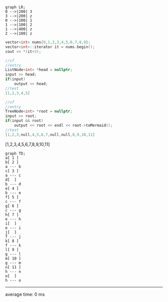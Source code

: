 <br>
<br>
<br>
<br>
<br>

```mermaid
graph LR;
0 -->|200| 3
3 -->|200| z
0 -->|100| 1
1 -->|100| 2
1 -->|400| z
2 -->|100| z
```


```cpp {cmd=run}
vector<int> nums{0,1,2,3,4,5,6,7,8,9};
vector<int>::iterator it = nums.begin();
cout << *(it+3);
```

```cpp {cmd=run}
//sf
//entry
ListNode<int> *head = nullptr;
input >> head;
if(input)
    output << head;
//test
[1,2,3,4,5]
```

```cpp {cmd=run modify_source}
//sf
//entry
TreeNode<int> *root = nullptr;
input >> root;
if(input && root)
    output << root << endl << root->toMermaid();
//test
[1,2,3,null,4,5,6,7,null,null,8,9,10,11]
```

<!-- code_chunk_output -->

[1,2,3,4,5,6,7,8,9,10,11]
```mermaid 
graph TD; 
a[ 1 ] 
b[ 2 ] 
a --- b
c[ 3 ] 
a --- c
d[  ] 
b --- d
e[ 4 ] 
b --- e
f[ 5 ] 
c --- f
g[ 6 ] 
c --- g
h[ 7 ] 
e --- h
i[  ] 
e --- i
j[  ] 
f --- j
k[ 8 ] 
f --- k
l[ 9 ] 
g --- l
m[ 10 ] 
g --- m
n[ 11 ] 
h --- n
o[  ] 
h --- o
``` 


-------------------
average time: 0 ms


<!-- /code_chunk_output -->

